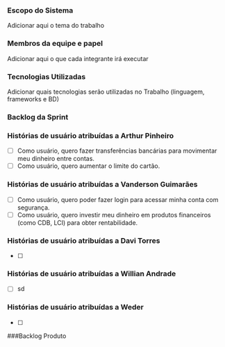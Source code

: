 ### Escopo do Sistema
Adicionar aqui o tema do trabalho

### Membros da equipe e papel

Adicionar aqui o que cada integrante irá executar

### Tecnologias Utilizadas

Adicionar quais tecnologias serão utilizadas no Trabalho (linguagem, frameworks e BD)

### Backlog da Sprint

### Histórias de usuário atribuídas a Arthur Pinheiro
- [ ] Como usuário, quero fazer transferências bancárias para movimentar meu dinheiro entre contas.
- [ ] Como usuário, quero aumentar o limite do cartão.

### Histórias de usuário atribuídas a Vanderson Guimarães
- [ ] Como usuário, quero poder fazer login para acessar minha conta com segurança.
- [ ] Como usuário, quero investir meu dinheiro em produtos financeiros (como CDB, LCI) para obter rentabilidade.

### Histórias de usuário atribuídas a Davi Torres
- [ ] 

### Histórias de usuário atribuídas a Willian Andrade
- [ ] sd

### Histórias de usuário atribuídas a Weder
- [ ] 

###Backlog Produto
